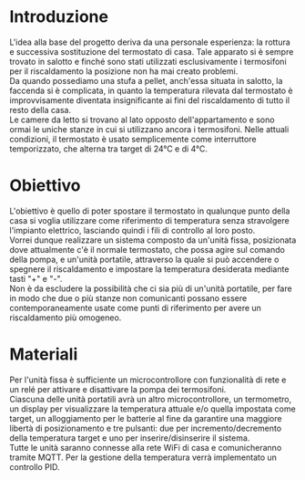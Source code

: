 # Introduzione
L'idea alla base del progetto deriva da una personale esperienza: la rottura e successiva sostituzione del termostato di casa. Tale apparato si è sempre trovato in salotto e finché sono stati utilizzati esclusivamente i termosifoni per il riscaldamento la posizione non ha mai creato problemi.\
Da quando possediamo una stufa a pellet, anch'essa situata in salotto, la faccenda si è complicata, in quanto la temperatura rilevata dal termostato è improvvisamente diventata insignificante ai fini del riscaldamento di tutto il resto della casa.\
Le camere da letto si trovano al lato opposto dell'appartamento e sono ormai le uniche stanze in cui si utilizzano ancora i termosifoni. Nelle attuali condizioni, il termostato è usato semplicemente come interruttore temporizzato, che alterna tra target di 24°C e di 4°C.
# Obiettivo
L'obiettivo è quello di poter spostare il termostato in qualunque punto della casa si voglia utilizzare come riferimento di temperatura senza stravolgere l'impianto elettrico,
lasciando quindi i fili di controllo al loro posto.\
Vorrei dunque realizzare un sistema composto da un'unità fissa, posizionata dove attualmente c'è il normale termostato, che possa agire sul comando della pompa, e un'unità portatile, attraverso la quale si può accendere o spegnere il riscaldamento e impostare la temperatura desiderata mediante tasti "+" e "-".\
Non è da escludere la possibilità che ci sia più di un'unità portatile, per fare in modo che due o più stanze non comunicanti possano essere contemporaneamente usate come punti di riferimento per avere un riscaldamento più omogeneo.
# Materiali
Per l'unità fissa è sufficiente un microcontrollore con funzionalità di rete e un relé per attivare e disattivare la pompa dei termosifoni.\
Ciascuna delle unità portatili avrà un altro microcontrollore, un termometro, un display per visualizzare la temperatura attuale e/o quella impostata come target, un alloggiamento per le batterie al fine da garantire una maggiore libertà di posizionamento e tre pulsanti: due per incremento/decremento della temperatura target e uno per inserire/disinserire il sistema.\
Tutte le unità saranno connesse alla rete WiFi di casa e comunicheranno tramite MQTT.
Per la gestione della temperatura verrà implementato un controllo PID.
